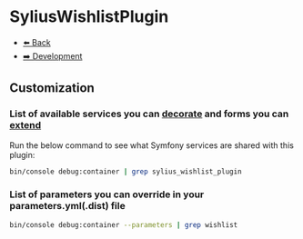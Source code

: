 # SyliusWishlistPlugin

- [⬅️ Back](../README.md#overview)
- [➡️ Development](./04-development.md)

## Customization

### List of available services you can [decorate](https://symfony.com/doc/current/service_container/service_decoration.html) and forms you can [extend](http://symfony.com/doc/current/form/create_form_type_extension.html)

Run the below command to see what Symfony services are shared with this plugin:
```bash
bin/console debug:container | grep sylius_wishlist_plugin
```

### List of parameters you can override in your parameters.yml(.dist) file
```bash
bin/console debug:container --parameters | grep wishlist
```
